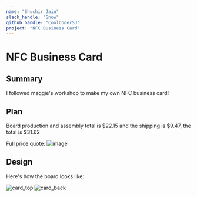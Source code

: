 ```yaml
---
name: "Shuchir Jain"
slack_handle: "Snow"
github_handle: "CoolCoderSJ"
project: "NFC Business Card"
---
```


# NFC Business Card
## Summary
I followed maggie's workshop to make my own NFC business card!

## Plan
Board production and assembly total is $22.15 and the shipping is $9.47, the total is $31.62

Full price quote: 
![image](https://github.com/CoolCoderSJ/OnBoard/assets/53063247/aa06c167-2598-4a77-b850-de0f1391c18d)

## Design
Here's how the board looks like:

![card_top](https://github.com/CoolCoderSJ/OnBoard/assets/53063247/1935aebc-46df-4d71-81b6-df8101ad14dc) ![card_back](https://github.com/CoolCoderSJ/OnBoard/assets/53063247/490f1020-7268-4ab5-be87-8130fd0f22a4)
